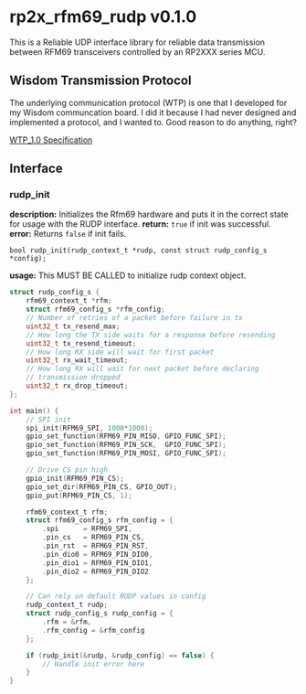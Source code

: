 # rp2x_rfm69_rudp v0.1.0
This is a Reliable UDP interface library for reliable data transmission between RFM69 transceivers controlled by an RP2XXX series MCU.   

## Wisdom Transmission Protocol
The underlying communication protocol (WTP) is one that I developed for my Wisdom communcation board. I did it because I had never designed and implemented a protocol, and I wanted to. Good reason to do anything, right?  

[WTP_1.0 Specification](docs/WTP_specification-1_0.txt)

## Interface
### rudp_init
**description:** Initializes the Rfm69 hardware and puts it in the correct state for usage with the RUDP interface.
**return:** `true` if init was successful.  
**error:** Returns `false` if init fails.  
```
bool rudp_init(rudp_context_t *rudp, const struct rudp_config_s *config);
```
**usage:** This MUST BE CALLED to initialize rudp context object.
```c
struct rudp_config_s {
    rfm69_context_t *rfm;
    struct rfm69_config_s *rfm_config;
    // Number of retries of a packet before failure in tx
    uint32_t tx_resend_max;
    // How long the TX side waits for a response before resending
    uint32_t tx_resend_timeout;
    // How long RX side will wait for first packet
    uint32_t rx_wait_timeout;
    // How long RX will wait for next packet before declaring
    // transmission dropped
    uint32_t rx_drop_timeout;
};
```
```c
int main() {
    // SPI init
    spi_init(RFM69_SPI, 1000*1000);
    gpio_set_function(RFM69_PIN_MISO, GPIO_FUNC_SPI);
    gpio_set_function(RFM69_PIN_SCK,  GPIO_FUNC_SPI);
    gpio_set_function(RFM69_PIN_MOSI, GPIO_FUNC_SPI);

    // Drive CS pin high
    gpio_init(RFM69_PIN_CS);
    gpio_set_dir(RFM69_PIN_CS, GPIO_OUT);
    gpio_put(RFM69_PIN_CS, 1);

    rfm69_context_t rfm;
    struct rfm69_config_s rfm_config = {
        .spi      = RFM69_SPI,
        .pin_cs   = RFM69_PIN_CS,
        .pin_rst  = RFM69_PIN_RST,
        .pin_dio0 = RFM69_PIN_DIO0,
        .pin_dio1 = RFM69_PIN_DIO1,
        .pin_dio2 = RFM69_PIN_DIO2
    };

    // Can rely on default RUDP values in config
    rudp_context_t rudp;
    struct rudp_config_s rudp_config = {
        .rfm = &rfm,
        .rfm_config = &rfm_config
    };

    if (rudp_init(&rudp, &rudp_config) == false) {
        // Handle init error here
    }
}
```
